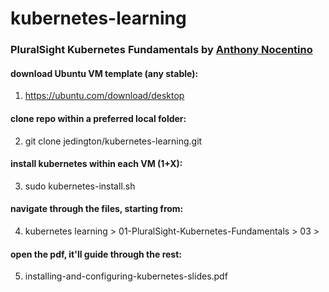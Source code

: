 # kubernetes-learning

### PluralSight Kubernetes Fundamentals by [Anthony Nocentino](https://app.pluralsight.com/profile/author/anthony-nocentino)

#### download Ubuntu VM template (any stable):
1. https://ubuntu.com/download/desktop

#### clone repo within a preferred local folder:
2. git clone jedington/kubernetes-learning.git

#### install kubernetes within each VM (1+X):
3. sudo kubernetes-install.sh

#### navigate through the files, starting from: 
4. kubernetes learning > 01-PluralSight-Kubernetes-Fundamentals > 03 >

#### open the pdf, it'll guide through the rest:
5. installing-and-configuring-kubernetes-slides.pdf
